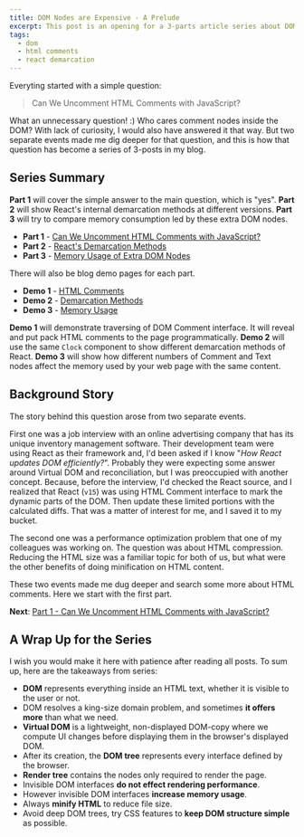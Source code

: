```yaml
---
title: DOM Nodes are Expensive - A Prelude
excerpt: This post is an opening for a 3-parts article series about DOM interfaces.
tags:
  - dom
  - html comments
  - react demarcation
---
```


Everyting started with a simple question:

> Can We Uncomment HTML Comments with JavaScript?

What an unnecessary question! :) Who cares comment nodes inside the DOM? With lack of curiosity, I would also have answered it that way. But two separate events made me dig deeper for that question, and this is how that question has become a series of 3-posts in my blog.

## Series Summary

**Part 1** will cover the simple answer to the main question, which is "yes". **Part 2** will show React's internal demarcation methods at different versions. **Part 3** will try to compare memory consumption led by these extra DOM nodes.

- **Part 1** - [Can We Uncomment HTML Comments with JavaScript?](/2020/can-we-uncomment-html-comments-with-javascript "Part 1 - Can We Uncomment HTML Comments with JavaScript?")
- **Part 2** - [React's Demarcation Methods](/2020/react-s-demarcation-methods "Part 2 - React's Demarcation Methods")
- **Part 3** - [Memory Usage of Extra DOM Nodes](/2020/memory-usage-of-extra-dom-nodes "Part 3 - Memory Usage of Extra DOM Nodes")

There will also be blog demo pages for each part.

- **Demo 1** - [HTML Comments](https://xkema.github.io/blog-demo-dom-nodes-are-expensive/html-comments "Demo 1 - HTML Comments")
- **Demo 2** - [Demarcation Methods](https://xkema.github.io/blog-demo-dom-nodes-are-expensive/demarcation-methods "Demo 2 - Demarcation Methods")
- **Demo 3** - [Memory Usage](https://xkema.github.io/blog-demo-dom-nodes-are-expensive/memory-usage "Demo 3 - Memory Usage")

**Demo 1** will demonstrate traversing of DOM Comment interface. It will reveal and put pack HTML comments to the page programmatically. **Demo 2** will use the same `Clock` component to show different demarcation methods of React. **Demo 3** will show how different numbers of Comment and Text nodes affect the memory used by your web page with the same content.

## Background Story

The story behind this question arose from two separate events.

First one was a job interview with an online advertising company that has its unique inventory management software. Their development team were using React as their framework and, I'd been asked if I know "*How React updates DOM efficiently?*". Probably they were expecting some answer around Virtual DOM and reconciliation, but I was preoccupied with another concept. Because, before the interview, I'd checked the React source, and I realized that React (`v15`) was using HTML Comment interface to mark the dynamic parts of the DOM. Then update these limited portions with the calculated diffs. That was a matter of interest for me, and I saved it to my bucket.

The second one was a performance optimization problem that one of my colleagues was working on. The question was about HTML compression. Reducing the HTML size was a familiar topic for both of us, but what were the other benefits of doing minification on HTML content.

These two events made me dug deeper and search some more about HTML comments. Here we start with the first part.

**Next**: [Part 1 - Can We Uncomment HTML Comments with JavaScript?](/2020/can-we-uncomment-html-comments-with-javascript "Part 1 - Can We Uncomment HTML Comments with JavaScript?")

## A Wrap Up for the Series

I wish you would make it here with patience after reading all posts. To sum up, here are the takeaways from series:

- **DOM** represents everything inside an HTML text, whether it is visible to the user or not.
- DOM resolves a king-size domain problem, and sometimes **it offers more** than what we need.
- **Virtual DOM** is a lightweight, non-displayed DOM-copy where we compute UI changes before displaying them in the browser's displayed DOM.
- After its creation, the **DOM tree** represents every interface defined by the browser.
- **Render tree** contains the nodes only required to render the page.
- Invisible DOM interfaces **do not effect rendering performance**.
- However invisible DOM interfaces **increase memory usage**.
- Always **minify HTML** to reduce file size.
- Avoid deep DOM trees, try CSS features to **keep DOM structure simple** as possible.